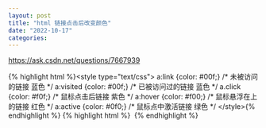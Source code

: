 ```yaml
---
layout: post
title: "html 链接点击后改变颜色"
date: "2022-10-17"
categories: 
---
```

<p><a href="https://ask.csdn.net/questions/7667939">https://ask.csdn.net/questions/7667939</a></p>
{% highlight html %}&lt;style type=&quot;text/css&quot;&gt; a:link {color: #00f;} /* 未被访问的链接 蓝色 */ a:visited {color: #00f;} /* 已被访问过的链接 蓝色 */ a.click {color: #f0f;} /* 鼠标点击后链接 紫色 */ a:hover {color: #f00;} /* 鼠标悬浮在上的链接 红色 */
a:active {color: #0f0;} /* 鼠标点中激活链接 绿色 */
&lt;/style&gt;{% endhighlight %}
{% highlight html %}
&nbsp;{% endhighlight %}
